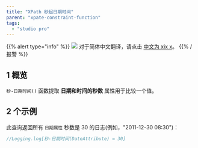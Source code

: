```yaml
---
title: "XPath 秒起日期时间"
parent: "xpate-constraint-function"
tags:
  - "studio pro"
---
```


{{% alert type="info" %}}
<img src="attachments/chinese-translation/china.png" style="display: inline-block; margin: 0" /> 对于简体中文翻译，请点击 [中文为 xix x](https://cdn.mendix.tencent-cloud.com/documentation/refguide8/xpath-seconds-from-datetime.pdf)。
{{% /报警 %}}

## 1 概览

`秒-日期时间()` 函数提取 **日期和时间的秒数** 属性用于比较一个值。

## 2 个示例

此查询返回所有 `日期属性` 秒数是 30 的日志(例如，"2011-12-30 08:30")：

```java
//Logging.log[秒-日期时间(DateAttribute) = 30]
```
